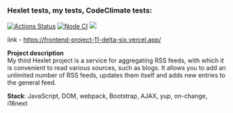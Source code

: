 ### Hexlet tests, my tests, CodeClimate tests:
[![Actions Status](https://github.com/SergeiKiss/frontend-project-11/workflows/hexlet-check/badge.svg)](https://github.com/SergeiKiss/frontend-project-11/actions)
[![Node CI](https://github.com/SergeiKiss/frontend-project-11/actions/workflows/nodejs.yml/badge.svg)](https://github.com/SergeiKiss/frontend-project-11/actions/workflows/nodejs.yml)
<a href="https://codeclimate.com/github/SergeiKiss/frontend-project-11/maintainability"><img src="https://api.codeclimate.com/v1/badges/9d0d5b94b9da202b12ad/maintainability" /></a>

link - https://frontend-project-11-delta-six.vercel.app/

**Project description**<br>
My third Hexlet project is a service for aggregating RSS feeds, with which it is convenient to read various sources, such as blogs. It allows you to add an unlimited number of RSS feeds, updates them itself and adds new entries to the general feed.

**Stack**: JavaScript, DOM, webpack, Bootstrap, AJAX, yup, on-change, i18next
